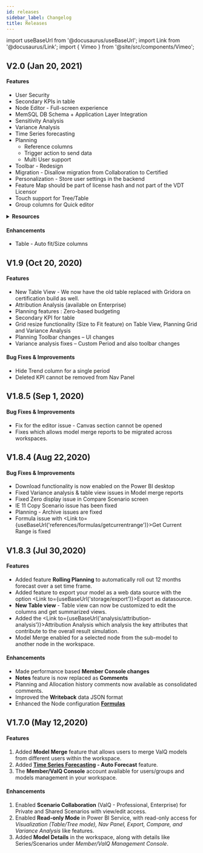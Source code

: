 ```yaml
---
id: releases
sidebar_label: Changelog
title: Releases
---
```


import useBaseUrl from '@docusaurus/useBaseUrl';
import Link from '@docusaurus/Link';
import { Vimeo } from '@site/src/components/Vimeo';

## V2.0 (Jan 20, 2021)

#### Features

* <Link to={useBaseUrl('storage/user-security')}>User Security</Link>
* <Link to={useBaseUrl('model/node#7-secondary-kpis')}>Secondary KPIs in table</Link>
* Node Editor - Full-screen experience
* MemSQL DB Schema + Application Layer Integration
* Sensitivity Analysis
* Variance Analysis
* Time Series forecasting 
* Planning
  - Reference columns
  - Trigger action to send data
  - Multi User support
* Toolbar - Redesign
* Migration - Disallow migration from Collaboration to Certified
* Personalization - Store user settings in the backend
* Feature Map should be part of license hash and not part of the VDT Licensor
* <Link to={useBaseUrl('simulation/touch-support')}>Touch support</Link> for Tree/Table
* Group columns for Quick editor

<details>
    <iframe width="560" height="315" src="https://www.youtube.com/embed/RsJDf792Smo" frameborder="0" allow="accelerometer; autoplay; clipboard-write; encrypted-media; gyroscope; picture-in-picture" allowfullscreen></iframe>
    <ul>
    <li>Refer the <a href="https://valq.com/blogs/valq-2-0-released-with-connected-and-collaborative-planning-features/">ValQ 2.0 Connected and Collaborative Planning Features</a> blog.
    </li>
    </ul>
    <summary>
    <b>Resources</b>
    </summary>  
</details>

#### Enhancements

* Table - Auto fit/Size columns

## V1.9 (Oct 20, 2020)

#### Features

- New Table View - We now have the old table replaced with Gridora on certification build as well.
- Attribution Analysis (available on Enterprise)
- Planning features : Zero-based budgeting
- Secondary KPI for table
- Grid resize functionality (Size to Fit feature) on Table View, Planning Grid and Variance Analysis
- Planning Toolbar changes – UI changes
- <Link to={useBaseUrl('analysis/variance_analysis')}>Variance analysis</Link> fixes – Custom Period and also toolbar changes

#### Bug Fixes & Improvements

- Hide Trend column for a single period
- Deleted KPI cannot be removed from Nav Panel

<!-- 
<details>
    <ul>
    <li><a href={useBaseUrl('https://valq.com/blogs/whats-new-in-valq-1-9/')} download>What’s new in ValQ 1.9?</a></li>
    </ul>
    <summary>
    <b>Assets</b>
    </summary>
</details>
-->

## V1.8.5 (Sep 1, 2020)

#### Bug Fixes & Improvements

- Fix for the editor issue - Canvas section cannot be opened
- Fixes which allows model merge reports to be migrated across workspaces.

## V1.8.4 (Aug 22,2020)

#### Bug Fixes & Improvements

- Download functionality is now enabled on the Power BI desktop
- Fixed Variance analysis & table view issues in Model merge reports
- Fixed Zero display issue in Compare Scenario screen
- IE 11 Copy Scenario issue has been fixed
- Planning - Archive issues are fixed
- Formula issue with <Link to={useBaseUrl('references/formulas/getcurrentrange')}>Get Current Range</Link> is fixed

## V1.8.3 (Jul 30,2020)

#### Features
* Added feature **Rolling Planning** to automatically roll out 12 months forecast over a set time frame.
* Added feature to export your model as a web data source with the option <Link to={useBaseUrl('storage/export')}>Export as datasource</Link>.
* **New Table view** - Table view can now be customized to edit the columns and get summarized views.
* Added the <Link to={useBaseUrl('analysis/attribution-analysis')}>Attribution Analysis</Link> which analysis the key attributes that contribute to the overall result simulation.
* <Link to={useBaseUrl('storage/model-merge')}>Model Merge</Link> enabled for a selected node from the sub-model to another node in the workspace.
  
#### Enhancements
* Made performance based **Member Console changes**
* **Notes** feature is now replaced as **Comments**
* Planning and Allocation history comments now available as consolidated comments.
* Improved the **Writeback** data JSON format
* Enhanced the Node configuration [**Formulas**](https://docs.ValQ.com/docs/faq/formula-list)

<!--
<details>
    <ul>
    <li><a href={useBaseUrl('https://valq.com/blogs/whats-new-in-valq-1-8/')}>What's New in ValQ 1.8?</a></li>
    </ul>
    <summary>
    <b>Assets</b>
    </summary>
</details>
-->

## V1.7.0 (May 12,2020)

#### Features

1. Added **Model Merge** feature that allows users to merge ValQ models from different users within the workspace.
1. Added **[Time Series Forecasting](https://docs.ValQ.com/docs/planning/time_series) - Auto Forecast** feature.
2. The **Member/ValQ Console** account available for users/groups and models management in your workspace.

#### Enhancements

1. Enabled **Scenario Collaboration** (ValQ - Professional, Enterprise) for Private and Shared Scenarios with view/edit access.
1. Enabled **Read-only Mode** in Power BI Service, with read-only access for *Visualization (Table/Tree mode), Nav Panel, Export, Compare, and Variance Analysis* like features.
1. Added **Model Details** in the workspace, along with details like Series/Scenarios under *Member/ValQ Management Console*.
